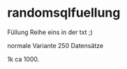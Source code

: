 # randomsqlfuellung

Füllung Reihe eins in der txt ;)

normale Variante 250 Datensätze

1k ca 1000.

